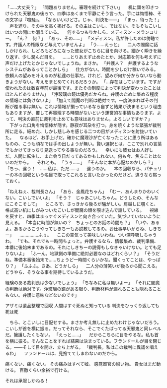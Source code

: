「……大丈夫？」
「問題ありません。審理を続けて下さい」
　机に頭を叩きつけられた天邪鬼の後ろで、四季はあくまで平静にそう言った。手には悔悟棒、その文字は『喧騒』。
「ならいいけどさ。じゃ、判決を――」
「まっ、待った！」
　声を遮り、その手を高く掲げる。その主はこいし、ではない。そもそもこいしはいつの間にか消えている。
　何するつもりかしら、メディスン・メランコリー。
「ん？　何？」
「あっ、その……」
「メディスン。私が許したのは傍聴です。弁護人の権限など与えていませんよ」
「う……えっと」
　二人の閻魔に話しかけられ、しどろもどろになった彼女がこちらに目を向ける。細かく瞬きを繰り返す、少し潤んだ目を。
　……とりあえず止めたとか、対応策を何も考えずに声だけ上げたとかじゃないでしょうね。まさか。
「弁護人？　弁護するようなシステムがあるってことかしら」
　仕方がない。時間を少しだけ稼いでみる。依頼人の望みを叶えるのが私達の仕事だ。けれど、望みが何か分からないなら動きようがない。考えをまとめてくれるだろうか。
「…存在はしています。ですが使われたのは数百年前が最後です。またその制度によって判決が変わったことはほとんどありません」
「浄玻璃の鏡は優秀だからね。弁護のために集める程度の情報には負けないよ」
「加えて閻魔の判断は絶対です。一度決まればその判断が覆る事は無い。これは情報が揃っているなら自ずと結果が決まるという理由もありますが、覆して再審理する時間がないという運営的な事情もあります。よって、判決の直前に裁判を止めても意味はありません。よろしいですか？」
　下がった口角を悔悟棒が隠す。静寂が耳朶を打つ。身を焼くような緊張が裁判所に走る。細めた、しかし慈しみを感じる二つの目がメディスンを射抜いていた。
　なるほど、お手上げだ。確かに魔理沙が亡くなったことに思う所はあるものの、こうも頑なでは手の出しようが無い。賢い選択とは、ここで別れの言葉でもかけてきっちり見送ってやる事なのだろう。
　幸いにも彼女はお人好しだ。人間に転生し、また会う日だってあるかもしれない。何も今、焦ることはないのだから。
　それとも。
「うぅ……」
「そんなに本が心配なのかしら？」
「ちっ、違う！　……私は、ただ……」
　違うのか。
　本の回収なら、パチュリーの本の回収という名目で取ってこれると言いたかったのだけど。違うなら黙っておく。








「ねえねぇ、裁判長さん」
「あら、金鳳花ちゃん」
「むー、あんまりかわいくない。こいしでいいよ」
「そう？　じゃあこいしちゃん。どうしたの、そんなにこそこそして」
　ところで、さっきから後ろが騒がしい。肩越しに覗くと、格式高い机にしがみついたこいしが閻魔の顔を覗き込んで話している。
　視線を戻すと、四季はまっすぐメディスンと向き合っていた。気づいていないように見える。
「本当に時間が無いの？　ちょっとのお話の時間も？」
「いや、あるよ。あるからこうやってしきちーもお説教してるの。お仕事早いからね、しきちー」
　……………ふぅ。
　ここの空気って美味しいわね。つい深呼吸しちゃうわ。
「でも、それでも一時間ちょっと。弁護するなら、情報集め、裁判準備、本番に後始末まであるの。それにしきちーの説得もしなきゃいけない。とても足りないよ」
「ふーん。地獄側の準備に絶対必要なのはどれくらい？」
「そうだね。準備本番後始末で……ちょうど一時間くらいかな。聞くってことは、やっぱり？」
「ふふふ。さあ、どうかしら」
　二人分の薄笑いが後ろから聞こえる。どうやら、そうなる事を期待しているようだ。
　



経験のある裁判長は少ないでしょう」
「ちなみに私は無いよー」
「それに閻魔の判断は絶対です。浄玻璃の鏡がある限り、判断材料が漏れることも隠れることもない。弁護に意味などないのです」


アザミは遺品整理で回収
人間はすぐ死ぬと知っている
判決をひっくり返しても死は死


　ちら、とこいしに目配せする。まさか考え無しに止めたわけじゃないだろう。こいしが首を横に振る。だってそれなら、そこでくたばってる天邪鬼と同レベルだ。擁護したくもない。
「えっと……」
　だからこちらに目をやるな。私も首を横に振る。そんなことをすれば結果は決まっている。フランドールが目を閉じる。――そして目を開き、立ち上がる。
「裁判長。私はこの裁判に異議を唱えるわ」
　フランドールは、見捨ててしまわないのだから。




痛くない、痛くない。
その痛みはすべて嘘。
感覚器官の紛い物。
貴女はまだ動ける。
百徹くらい余裕で行ける。

それは承服しかねる！

